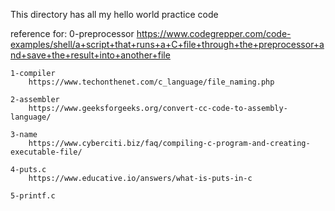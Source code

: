 This directory has all my hello world practice code

reference for:
	0-preprocessor 
		https://www.codegrepper.com/code-examples/shell/a+script+that+runs+a+C+file+through+the+preprocessor+and+save+the+result+into+another+file

	1-compiler
		https://www.techonthenet.com/c_language/file_naming.php
	
	2-assembler
		https://www.geeksforgeeks.org/convert-cc-code-to-assembly-language/

	3-name
		https://www.cyberciti.biz/faq/compiling-c-program-and-creating-executable-file/

	4-puts.c
		https://www.educative.io/answers/what-is-puts-in-c

	5-printf.c
				

